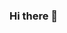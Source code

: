 ### Hi there 👋

<!--
**IkshulDureja/IkshulDureja** is a ✨ _special_ ✨ repository because its `README.md` (this file) appears on your GitHub profile.

Here are some ideas to get you started:

- 🔭 I’m currently working on Web Development
- 🌱 I’m currently learning Competitive Programming
- 👯 I’m looking to collaborate on Web Development using React and Firebase
- 🤔 I’m looking for help with Machine Learning
- 💬 Ask me about Literally anything!
- 📫 How to reach me: Contact me on LinkedIn https://www.linkedin.com/in/ikshul-dureja-4a3189191/
- 😄 Pronouns: He/Him
- ⚡ Fact: Make it all worth it!
-->
